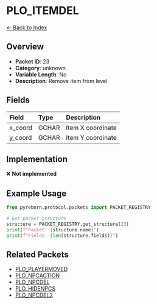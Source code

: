 # PLO_ITEMDEL

[← Back to Index](../index.md)

## Overview

- **Packet ID**: 23
- **Category**: unknown
- **Variable Length**: No
- **Description**: Remove item from level

## Fields

| Field | Type | Description |
|:------|:-----|:------------|
| x_coord | GCHAR | Item X coordinate |
| y_coord | GCHAR | Item Y coordinate |

## Implementation

❌ **Not implemented**

## Example Usage

```python
from pyreborn.protocol.packets import PACKET_REGISTRY

# Get packet structure
structure = PACKET_REGISTRY.get_structure(23)
print(f"Packet: {structure.name}")
print(f"Fields: {len(structure.fields)}")
```

## Related Packets

- [PLO_PLAYERMOVED](PLO_PLAYERMOVED.md)
- [PLO_NPCACTION](PLO_NPCACTION.md)
- [PLO_NPCDEL](PLO_NPCDEL.md)
- [PLO_HIDENPCS](PLO_HIDENPCS.md)
- [PLO_NPCDEL2](PLO_NPCDEL2.md)
